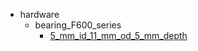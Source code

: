 * hardware
  * bearing_F600_series
    * [5_mm_id_11_mm_od_5_mm_depth](hardware/bearing_F600_series/5_mm_id_11_mm_od_5_mm_depth)
